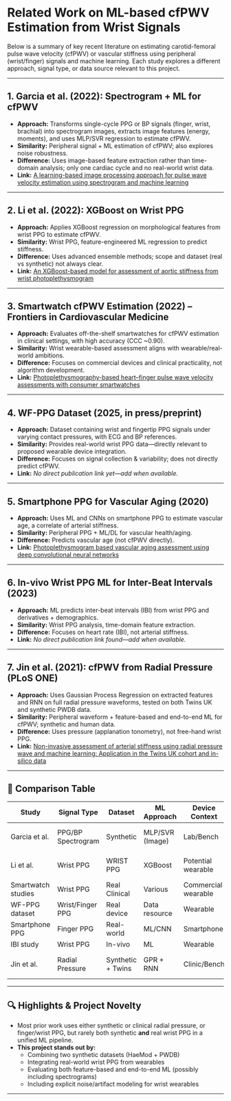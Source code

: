 # Related Work on ML-based cfPWV Estimation from Wrist Signals

Below is a summary of key recent literature on estimating carotid-femoral pulse wave velocity (cfPWV) or vascular stiffness using peripheral (wrist/finger) signals and machine learning. Each study explores a different approach, signal type, or data source relevant to this project.

---

## 1. Garcia et al. (2022): Spectrogram + ML for cfPWV

- **Approach:** Transforms single-cycle PPG or BP signals (finger, wrist, brachial) into spectrogram images, extracts image features (energy, moments), and uses MLP/SVR regression to estimate cfPWV.
- **Similarity:** Peripheral signal + ML estimation of cfPWV; also explores noise robustness.
- **Difference:** Uses image-based feature extraction rather than time-domain analysis; only one cardiac cycle and no real-world wrist data.
- **Link:** [A learning-based image processing approach for pulse wave velocity estimation using spectrogram and machine learning](https://www.ncbi.nlm.nih.gov/pmc/articles/PMC10020726/)

---

## 2. Li et al. (2022): XGBoost on Wrist PPG

- **Approach:** Applies XGBoost regression on morphological features from wrist PPG to estimate cfPWV.
- **Similarity:** Wrist PPG, feature-engineered ML regression to predict stiffness.
- **Difference:** Uses advanced ensemble methods; scope and dataset (real vs synthetic) not always clear.
- **Link:** [An XGBoost-based model for assessment of aortic stiffness from wrist photoplethysmogram](https://pubmed.ncbi.nlm.nih.gov/36150230/)

---

## 3. Smartwatch cfPWV Estimation (2022) – Frontiers in Cardiovascular Medicine

- **Approach:** Evaluates off-the-shelf smartwatches for cfPWV estimation in clinical settings, with high accuracy (CCC ~0.90).
- **Similarity:** Wrist wearable-based assessment aligns with wearable/real-world ambitions.
- **Difference:** Focuses on commercial devices and clinical practicality, not algorithm development.
- **Link:** [Photoplethysmography-based heart–finger pulse wave velocity assessments with consumer smartwatches](https://www.frontiersin.org/articles/10.3389/fcvm.2023.1108219/full)

---

## 4. WF-PPG Dataset (2025, in press/preprint)

- **Approach:** Dataset containing wrist and fingertip PPG signals under varying contact pressures, with ECG and BP references.
- **Similarity:** Provides real-world wrist PPG data—directly relevant to proposed wearable device integration.
- **Difference:** Focuses on signal collection & variability; does not directly predict cfPWV.
- **Link:** *No direct publication link yet—add when available.*

---

## 5. Smartphone PPG for Vascular Aging (2020)

- **Approach:** Uses ML and CNNs on smartphone PPG to estimate vascular age, a correlate of arterial stiffness.
- **Similarity:** Peripheral PPG + ML/DL for vascular health/aging.
- **Difference:** Predicts vascular age (not cfPWV directly).
- **Link:** [Photoplethysmogram based vascular aging assessment using deep convolutional neural networks](https://www.nature.com/articles/s41598-022-15240-4)

---

## 6. In-vivo Wrist PPG ML for Inter-Beat Intervals (2023)

- **Approach:** ML predicts inter-beat intervals (IBI) from wrist PPG and derivatives + demographics.
- **Similarity:** Wrist PPG analysis, time-domain feature extraction.
- **Difference:** Focuses on heart rate (IBI), not arterial stiffness.
- **Link:** *No direct publication link found—add when available.*

---

## 7. Jin et al. (2021): cfPWV from Radial Pressure (PLoS ONE)

- **Approach:** Uses Gaussian Process Regression on extracted features and RNN on full radial pressure waveforms, tested on both Twins UK and synthetic PWDB data.
- **Similarity:** Peripheral waveform + feature-based and end-to-end ML for cfPWV; synthetic and human data.
- **Difference:** Uses pressure (applanation tonometry), not free-hand wrist PPG.
- **Link:** [Non-invasive assessment of arterial stiffness using radial pressure wave and machine learning: Application in the Twins UK cohort and in-silico data](https://journals.plos.org/plosone/article?id=10.1371/journal.pone.0256551)

---

## 🧭 Comparison Table

| Study                | Signal Type        | Dataset            | ML Approach          | Device Context       | Relation to This Work                         |
|----------------------|-------------------|--------------------|----------------------|---------------------|-----------------------------------------------|
| Garcia et al.        | PPG/BP Spectrogram| Synthetic          | MLP/SVR (Image)      | Lab/Bench           | Spectrogram features, ML regression           |
| Li et al.            | Wrist PPG         | WRIST PPG          | XGBoost              | Potential wearable  | Morphological features, ensemble ML           |
| Smartwatch studies   | Wrist PPG         | Real Clinical      | Various              | Commercial wearable | Closest to real-world device                  |
| WF-PPG dataset       | Wrist/Finger PPG  | Real device        | Data resource        | Wearable            | Data platform for signal variation            |
| Smartphone PPG       | Finger PPG        | Real-world         | ML/CNN               | Smartphone          | ML/DL on peripheral PPG, vascular health      |
| IBI study            | Wrist PPG         | In-vivo            | ML                   | Wearable            | HR/IBI focus                                 |
| Jin et al.           | Radial Pressure   | Synthetic + Twins  | GPR + RNN            | Clinic/Bench        | Closest algorithmic/validation match          |

---

## 🔍 Highlights & Project Novelty

- Most prior work uses either synthetic or clinical radial pressure, or finger/wrist PPG, but rarely both synthetic **and** real wrist PPG in a unified ML pipeline.
- **This project stands out by:**
    - Combining two synthetic datasets (HaeMod + PWDB)
    - Integrating real-world wrist PPG from wearables
    - Evaluating both feature-based and end-to-end ML (possibly including spectrograms)
    - Including explicit noise/artifact modeling for wrist wearables

---

